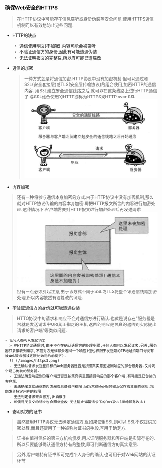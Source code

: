### 确保Web安全的HTTPS
> 在HTTP协议中可能存在信息窃听或身份伪装等安全问题.使用HTTPS通信机制可以有效地防止这些问题.

+ HTTP的缺点
  - 通信使用明文(不加密),内容可能会被窃听
  - 不验证通信方的身份,因此有可能遭遇伪装
  - 无法证明报文的完整性,所以有可能已遭篡改

+ 通信的加密
  > 一种方式就是将通信加密.HTTP协议中没有加密机制.但可以通过和SSL(安全套接层)或TLS(安全层传输协议)的组合使用,加密HTTP的通信内容.
  用SSL建立安全通信线路之后,就可以在这条线路上进行HTTP通信了.与SSL组合使用的HTTP被称为HTTPS或HTTP over SSL
  ![](/images/https.png)

+ 内容加密
 > 还有一种将参与通信本身加密的方式.由于HTTP协议中没有加密机制,那么就对HTTP协议传输的内容本身加密.即把HTTP报文所含的内容进行加密处理.这种情况下,客户端需要对HTTP报文进行加密处理后再发送请求
  ![](/images/https2.png)
  > 但有一点必须引起注意,由于该方式不同于SSL或TLS将整个讯通信线路加密处理,所以内容依然有没篡改的风险.

  + 不验证通信方的身份就可能遭遇伪装
  > HTTO协议中的请求和响应不会对通信方进行确认.也就是说存在"服务器是否就是发送请求中URI真正指定的主机,返回的响应是否真的返回到实际提出请求的客户端"等类似问题.

    - 任何人都可以发起请求
      > 在HTTP协议通信时,由于不存在确认通信方的处理步骤,任何人都可以发起请求.另外,服务器只要接收到请求,不管对方是谁都会返回一个响应(但也仅限于发送端的IP地址和端口号没有被Web服务器设定限制访问的前提下).
      ![](/images/https3.png)
      - 无法确认请求发送至目标的Web服务器是否是按照真实意图返回响应的那台服务器.又肯呢个是已伪装的服务器.
      - 王运法确定响应到的客户端是否是按照真实意图接受响应的那个客户端.有可能是已伪装的客户端.
      - 无法确定正在通信的对方是否具备访问权限.因为某些Web服务器上保存着重要的信息,指向发给特定用户的权限
      - 无法判定请求来自何方,出自谁手
      - 即使是无意义的请求也会照单全收.无法阻止海量请求下的Dos攻击(拒绝服务攻击)

  + 查明对方的证书
  > 虽然使用HTTP协议无法确定通信方,但如果使用SSL则可以.SSL不仅提供加密处理,而且还使用了一种被称为证书的手段.可用于确定方.

   >证书由值得信任的第三方机构颁发,用以证明服务器和客户端是实际存在的.所以只要能够确认通信方持有的整数,即可判断通信方的真实意图.

   > 另外,客户端持有证书即可完成个人身份的确认,也可用于对Web网站的认证环节
